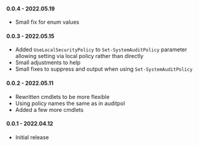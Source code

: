 ﻿#### 0.0.4 - 2022.05.19
- Small fix for enum values

#### 0.0.3 - 2022.05.15
- Added `UseLocalSecurityPolicy` to `Set-SystemAuditPolicy` parameter allowing setting via local policy rather than directly
- Small adjustments to help
- Small fixes to suppress and output when using `Set-SystemAuditPolicy`

#### 0.0.2 - 2022.05.11
- Rewritten cmdlets to be more flexible
- Using policy names the same as in auditpol
- Added a few more cmdlets

#### 0.0.1 - 2022.04.12
- Initial release